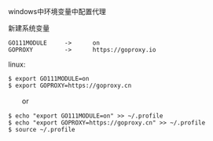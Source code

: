 windows中环境变量中配置代理

新建系统变量
```
GO111MODULE     ->      on
GOPROXY         ->      https://goproxy.io
```

linux:
```
$ export GO111MODULE=on
$ export GOPROXY=https://goproxy.cn
```
　　or
```
$ echo "export GO111MODULE=on" >> ~/.profile
$ echo "export GOPROXY=https://goproxy.cn" >> ~/.profile
$ source ~/.profile
```
